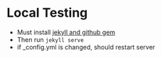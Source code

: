 Local Testing
=============

* Must install [jekyll and github gem](https://help.github.com/articles/setting-up-your-github-pages-site-locally-with-jekyll/)
* Then run ```jekyll serve```
* if _config.yml is changed, should restart server